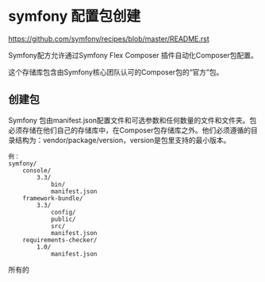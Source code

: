 # symfony 配置包创建

https://github.com/symfony/recipes/blob/master/README.rst

Symfony配方允许通过Symfony Flex Composer 插件自动化Composer包配置。

这个存储库包含由Symfony核心团队认可的Composer包的“官方”包。

## 创建包

Symfony 包由manifest.json配置文件和可选参数和任何数量的文件和文件夹。包必须存储在他们自己的存储库中，在Composer包存储库之外。他们必须遵循的目录结构为：vendor/package/version，version是包里支持的最小版本。

```
例：
symfony/
	console/
		3.3/
			bin/
			manifest.json
	framework-bundle/
		3.3/
			config/
			public/
			src/
			manifest.json
	requirements-checker/
		1.0/
			manifest.json
```

所有的